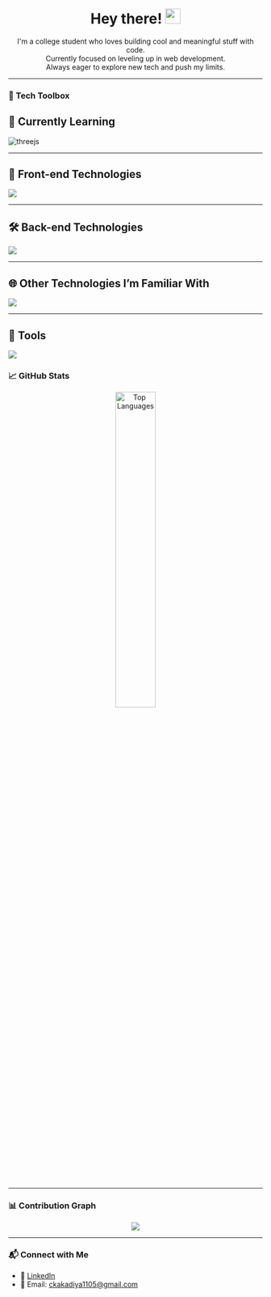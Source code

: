 <h1 align="center">
  Hey there! <img src="https://em-content.zobj.net/thumbs/240/apple/354/waving-hand_1f44b.png" width="30px" alt="wave" />
</h1>


<p align="center">
I'm a college student who loves building cool and meaningful stuff with code.<br>
Currently focused on leveling up in web development.<br>
Always eager to explore new tech and push my limits.
</p>

---

### 🧰 Tech Toolbox

## 🚧 Currently Learning
<p align="left">
  <img src="https://skillicons.dev/icons?i=threejs" alt="threejs" />
</p>

---

## 🎨 Front-end Technologies
<p align="left">
  <img src="https://skillicons.dev/icons?i=html,css,js,ts,sass,tailwind" />
</p>

---

## 🛠️ Back-end Technologies
<p align="left">
  <img src="https://skillicons.dev/icons?i=nodejs,express,fastapi,php,mysql,postgres" />
</p>

---

## 🌐 Other Technologies I’m Familiar With
<p align="left">
  <img src="https://skillicons.dev/icons?i=react,nextjs,vue,bootstrap,vercel,heroku,aws,firebase,mongodb,python,rails,puppeteer" />
</p>

---

## 🧰 Tools
<p align="left">
  <img src="https://skillicons.dev/icons?i=docker,git,postman,linux,figma,xd,ai,ps" />
</p>



### 📈 GitHub Stats

<p align="center">
  <img src="https://github-readme-stats.vercel.app/api/top-langs/?username=CK-InLoop&layout=compact&theme=radical" alt="Top Languages" width="40%"/>
</p>

---

### 📊 Contribution Graph

<p align="center">
  <img src="https://github-readme-activity-graph.vercel.app/graph?username=CK-InLoop&theme=react-dark&hide_border=true" />
</p>


---

### 📬 Connect with Me

- 💼 [LinkedIn](https://www.linkedin.com/in/chandni-k-71194125a/)
- 📧 Email: ckakadiya1105@gmail.com
